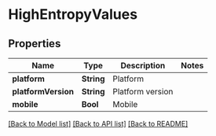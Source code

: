 # HighEntropyValues

## Properties
Name | Type | Description | Notes
------------ | ------------- | ------------- | -------------
**platform** | **String** | Platform | 
**platformVersion** | **String** | Platform version | 
**mobile** | **Bool** | Mobile | 

[[Back to Model list]](../README.md#documentation-for-models) [[Back to API list]](../README.md#documentation-for-api-endpoints) [[Back to README]](../README.md)


